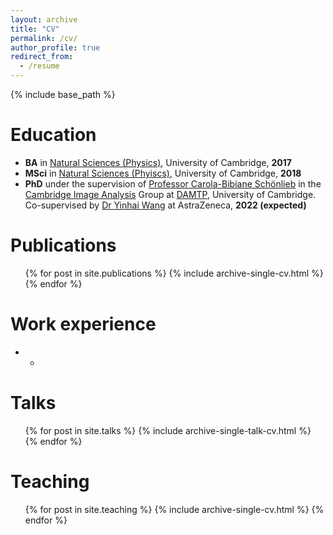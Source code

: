 ```yaml
---
layout: archive
title: "CV"
permalink: /cv/
author_profile: true
redirect_from:
  - /resume
---
```


{% include base_path %}

Education
======
* **BA** in [Natural Sciences (Physics)](https://www.phy.cam.ac.uk/students/teaching/current-courses/II_overview), University of Cambridge, **2017**
* **MSci** in [Natural Sciences (Phyiscs)](https://www.phy.cam.ac.uk/students/teaching/current-courses/III_overview), University of Cambridge, **2018**
* **PhD** under the supervision of [Professor Carola-Bibiane Schönlieb](https://www.damtp.cam.ac.uk/user/cbs31/Home.html) in the [Cambridge Image Analysis](http://www.damtp.cam.ac.uk/research/cia/) Group at [DAMTP](https://www.damtp.cam.ac.uk/), University of Cambridge. Co-supervised by [Dr Yinhai Wang](https://scholar.google.com/citations?user=WNY0TscAAAAJ&hl=en) at AstraZeneca, **2022 (expected)**

Publications
======
  <ul>{% for post in site.publications %}
    {% include archive-single-cv.html %}
  {% endfor %}</ul>
  
Work experience
======
* 
  * 
   
Talks
======
  <ul>{% for post in site.talks %}
    {% include archive-single-talk-cv.html %}
  {% endfor %}</ul>
  
Teaching
======
  <ul>{% for post in site.teaching %}
    {% include archive-single-cv.html %}
  {% endfor %}</ul>
  
